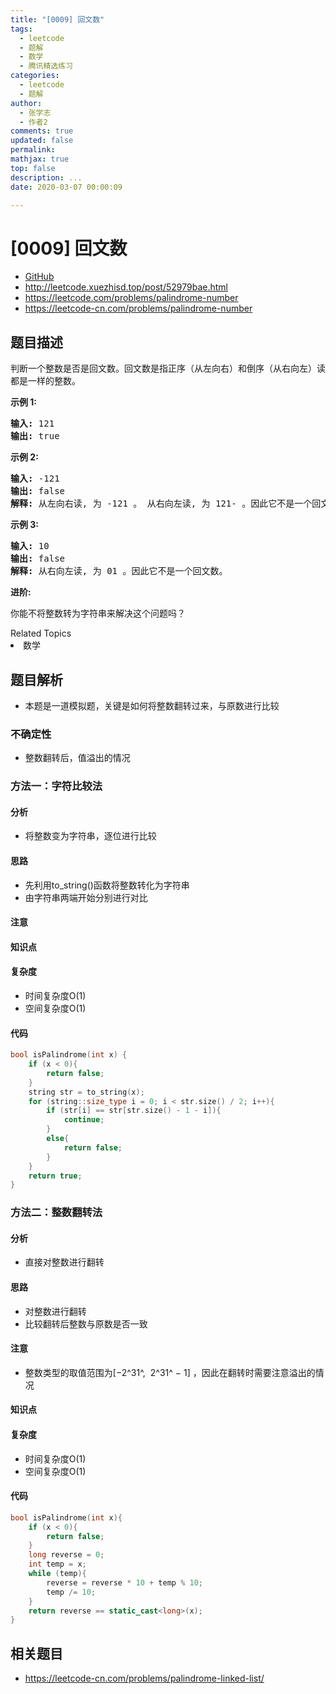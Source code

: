 ```yaml
---
title: "[0009] 回文数"
tags:
  - leetcode
  - 题解
  - 数学
  - 腾讯精选练习
categories:
  - leetcode
  - 题解
author:
  - 张学志
  - 作者2
comments: true
updated: false
permalink:
mathjax: true
top: false
description: ...
date: 2020-03-07 00:00:09

---
```


# [0009] 回文数

- [GitHub](https://github.com/algoboy101/LeetCodeCrowdsource/tree/master/_posts/QA/%5B0009%5D%20%E5%9B%9E%E6%96%87%E6%95%B0.md)
- http://leetcode.xuezhisd.top/post/52979bae.html
- https://leetcode.com/problems/palindrome-number
- https://leetcode-cn.com/problems/palindrome-number

## 题目描述

<p>判断一个整数是否是回文数。回文数是指正序（从左向右）和倒序（从右向左）读都是一样的整数。</p>

<p><strong>示例 1:</strong></p>

<pre><strong>输入:</strong> 121
<strong>输出:</strong> true
</pre>

<p><strong>示例&nbsp;2:</strong></p>

<pre><strong>输入:</strong> -121
<strong>输出:</strong> false
<strong>解释:</strong> 从左向右读, 为 -121 。 从右向左读, 为 121- 。因此它不是一个回文数。
</pre>

<p><strong>示例 3:</strong></p>

<pre><strong>输入:</strong> 10
<strong>输出:</strong> false
<strong>解释:</strong> 从右向左读, 为 01 。因此它不是一个回文数。
</pre>

<p><strong>进阶:</strong></p>

<p>你能不将整数转为字符串来解决这个问题吗？</p>
<div><div>Related Topics</div><div><li>数学</li></div></div>

## 题目解析

- 本题是一道模拟题，关键是如何将整数翻转过来，与原数进行比较

### 不确定性

- 整数翻转后，值溢出的情况

### 方法一：字符比较法

#### 分析

- 将整数变为字符串，逐位进行比较

#### 思路

- 先利用to_string()函数将整数转化为字符串
- 由字符串两端开始分别进行对比

#### 注意

#### 知识点

#### 复杂度

- 时间复杂度O(1)
- 空间复杂度O(1)

#### 代码

```cpp
bool isPalindrome(int x) {
	if (x < 0){
		return false;
	}
	string str = to_string(x);
	for (string::size_type i = 0; i < str.size() / 2; i++){
		if (str[i] == str[str.size() - 1 - i]){
			continue;
		}
		else{
			return false;
		}
	}
	return true;
}
```

### 方法二：整数翻转法

#### 分析

- 直接对整数进行翻转

#### 思路

- 对整数进行翻转
- 比较翻转后整数与原数是否一致

#### 注意

- 整数类型的取值范围为[−2^31^,  2^31^ − 1] ，因此在翻转时需要注意溢出的情况

#### 知识点

#### 复杂度

- 时间复杂度O(1)
- 空间复杂度O(1)

#### 代码

```cpp
bool isPalindrome(int x){
	if (x < 0){
		return false;
	}
	long reverse = 0;
	int temp = x;
	while (temp){
		reverse = reverse * 10 + temp % 10;
 		temp /= 10;
	}
	return reverse == static_cast<long>(x);
}
```

## 相关题目

- <https://leetcode-cn.com/problems/palindrome-linked-list/> 
